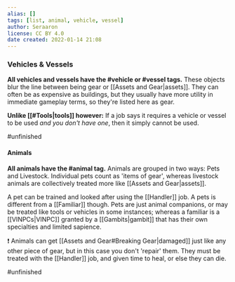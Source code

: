 ```yaml
---
alias: []
tags: [list, animal, vehicle, vessel]
author: Seraaron
license: CC BY 4.0
date created: 2022-01-14 21:08
---
```


### Vehicles & Vessels

**All vehicles and vessels have the #vehicle or #vessel tags.** These objects blur the line between being gear or [[Assets and Gear|assets]]. They can often be as expensive as buildings, but they usually have more utility in immediate gameplay terms, so they're listed here as gear.

**Unlike [[#Tools|tools]] however:** If a job says it requires a vehicle or vessel to be used _and you don't have one_, then it simply cannot be used.

#unfinished

#### Animals

**All animals have the #animal tag.** Animals are grouped in two ways: Pets and Livestock. Individual pets count as 'items of gear', whereas livestock animals are collectively treated more like [[Assets and Gear|assets]].

A pet can be trained and looked after using the [[Handler]] job. A pets is different from a [[Familiar]] though. Pets are just animal companions, or may be treated like tools or vehicles in some instances; whereas a familiar is a [[VINPCs|VINPC]] granted by a [[Gambits|gambit]] that has their own specialties and limited sapience.

❗ Animals can get [[Assets and Gear#Breaking Gear|damaged]] just like any other piece of gear, but in this case you don't 'repair' them. They must be treated with the [[Handler]] job, and given time to heal, or else they can die.

#unfinished
